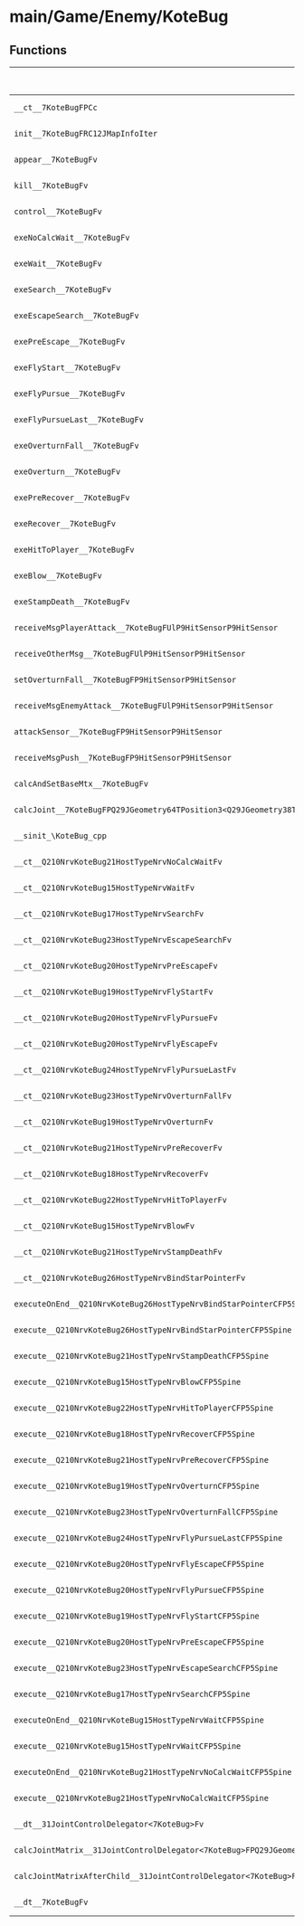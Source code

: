 # main/Game/Enemy/KoteBug

## Functions

| Name | Address | Match % |
|------|---------|---------|
| `__ct__7KoteBugFPCc` | `0x80115C7C` | :x: (0.0%) |
| `init__7KoteBugFRC12JMapInfoIter` | `0x80115D04` | :x: (0.0%) |
| `appear__7KoteBugFv` | `0x8011605C` | :x: (0.0%) |
| `kill__7KoteBugFv` | `0x80116098` | :x: (0.0%) |
| `control__7KoteBugFv` | `0x801160EC` | :x: (0.0%) |
| `exeNoCalcWait__7KoteBugFv` | `0x8011632C` | :x: (0.0%) |
| `exeWait__7KoteBugFv` | `0x801163AC` | :x: (0.0%) |
| `exeSearch__7KoteBugFv` | `0x8011649C` | :x: (0.0%) |
| `exeEscapeSearch__7KoteBugFv` | `0x80116554` | :x: (0.0%) |
| `exePreEscape__7KoteBugFv` | `0x8011662C` | :x: (0.0%) |
| `exeFlyStart__7KoteBugFv` | `0x801166D0` | :x: (0.0%) |
| `exeFlyPursue__7KoteBugFv` | `0x8011677C` | :x: (0.0%) |
| `exeFlyPursueLast__7KoteBugFv` | `0x80116950` | :x: (0.0%) |
| `exeOverturnFall__7KoteBugFv` | `0x80116AC4` | :x: (0.0%) |
| `exeOverturn__7KoteBugFv` | `0x80116BA4` | :x: (0.0%) |
| `exePreRecover__7KoteBugFv` | `0x80116C58` | :x: (0.0%) |
| `exeRecover__7KoteBugFv` | `0x80116CEC` | :x: (0.0%) |
| `exeHitToPlayer__7KoteBugFv` | `0x80116DC8` | :x: (0.0%) |
| `exeBlow__7KoteBugFv` | `0x80116E94` | :x: (0.0%) |
| `exeStampDeath__7KoteBugFv` | `0x80116F58` | :x: (0.0%) |
| `receiveMsgPlayerAttack__7KoteBugFUlP9HitSensorP9HitSensor` | `0x8011702C` | :x: (0.0%) |
| `receiveOtherMsg__7KoteBugFUlP9HitSensorP9HitSensor` | `0x80117308` | :x: (0.0%) |
| `setOverturnFall__7KoteBugFP9HitSensorP9HitSensor` | `0x80117418` | :x: (0.0%) |
| `receiveMsgEnemyAttack__7KoteBugFUlP9HitSensorP9HitSensor` | `0x801174D4` | :x: (0.0%) |
| `attackSensor__7KoteBugFP9HitSensorP9HitSensor` | `0x801175D4` | :x: (0.0%) |
| `receiveMsgPush__7KoteBugFP9HitSensorP9HitSensor` | `0x8011772C` | :x: (0.0%) |
| `calcAndSetBaseMtx__7KoteBugFv` | `0x801177E4` | :x: (0.0%) |
| `calcJoint__7KoteBugFPQ29JGeometry64TPosition3<Q29JGeometry38TMatrix34<Q29JGeometry13SMatrix34C<f>>>RC19JointControllerInfo` | `0x801178B4` | :x: (0.0%) |
| `__sinit_\KoteBug_cpp` | `0x8011798C` | :x: (0.0%) |
| `__ct__Q210NrvKoteBug21HostTypeNrvNoCalcWaitFv` | `0x80117A30` | :x: (0.0%) |
| `__ct__Q210NrvKoteBug15HostTypeNrvWaitFv` | `0x80117A40` | :x: (0.0%) |
| `__ct__Q210NrvKoteBug17HostTypeNrvSearchFv` | `0x80117A50` | :x: (0.0%) |
| `__ct__Q210NrvKoteBug23HostTypeNrvEscapeSearchFv` | `0x80117A60` | :x: (0.0%) |
| `__ct__Q210NrvKoteBug20HostTypeNrvPreEscapeFv` | `0x80117A70` | :x: (0.0%) |
| `__ct__Q210NrvKoteBug19HostTypeNrvFlyStartFv` | `0x80117A80` | :x: (0.0%) |
| `__ct__Q210NrvKoteBug20HostTypeNrvFlyPursueFv` | `0x80117A90` | :x: (0.0%) |
| `__ct__Q210NrvKoteBug20HostTypeNrvFlyEscapeFv` | `0x80117AA0` | :x: (0.0%) |
| `__ct__Q210NrvKoteBug24HostTypeNrvFlyPursueLastFv` | `0x80117AB0` | :x: (0.0%) |
| `__ct__Q210NrvKoteBug23HostTypeNrvOverturnFallFv` | `0x80117AC0` | :x: (0.0%) |
| `__ct__Q210NrvKoteBug19HostTypeNrvOverturnFv` | `0x80117AD0` | :x: (0.0%) |
| `__ct__Q210NrvKoteBug21HostTypeNrvPreRecoverFv` | `0x80117AE0` | :x: (0.0%) |
| `__ct__Q210NrvKoteBug18HostTypeNrvRecoverFv` | `0x80117AF0` | :x: (0.0%) |
| `__ct__Q210NrvKoteBug22HostTypeNrvHitToPlayerFv` | `0x80117B00` | :x: (0.0%) |
| `__ct__Q210NrvKoteBug15HostTypeNrvBlowFv` | `0x80117B10` | :x: (0.0%) |
| `__ct__Q210NrvKoteBug21HostTypeNrvStampDeathFv` | `0x80117B20` | :x: (0.0%) |
| `__ct__Q210NrvKoteBug26HostTypeNrvBindStarPointerFv` | `0x80117B30` | :x: (0.0%) |
| `executeOnEnd__Q210NrvKoteBug26HostTypeNrvBindStarPointerCFP5Spine` | `0x80117B40` | :x: (0.0%) |
| `execute__Q210NrvKoteBug26HostTypeNrvBindStarPointerCFP5Spine` | `0x80117B58` | :x: (0.0%) |
| `execute__Q210NrvKoteBug21HostTypeNrvStampDeathCFP5Spine` | `0x80117B68` | :x: (0.0%) |
| `execute__Q210NrvKoteBug15HostTypeNrvBlowCFP5Spine` | `0x80117B70` | :x: (0.0%) |
| `execute__Q210NrvKoteBug22HostTypeNrvHitToPlayerCFP5Spine` | `0x80117B78` | :x: (0.0%) |
| `execute__Q210NrvKoteBug18HostTypeNrvRecoverCFP5Spine` | `0x80117B80` | :x: (0.0%) |
| `execute__Q210NrvKoteBug21HostTypeNrvPreRecoverCFP5Spine` | `0x80117B88` | :x: (0.0%) |
| `execute__Q210NrvKoteBug19HostTypeNrvOverturnCFP5Spine` | `0x80117B90` | :x: (0.0%) |
| `execute__Q210NrvKoteBug23HostTypeNrvOverturnFallCFP5Spine` | `0x80117B98` | :x: (0.0%) |
| `execute__Q210NrvKoteBug24HostTypeNrvFlyPursueLastCFP5Spine` | `0x80117BA0` | :x: (0.0%) |
| `execute__Q210NrvKoteBug20HostTypeNrvFlyEscapeCFP5Spine` | `0x80117BA8` | :x: (0.0%) |
| `execute__Q210NrvKoteBug20HostTypeNrvFlyPursueCFP5Spine` | `0x80117BB0` | :x: (0.0%) |
| `execute__Q210NrvKoteBug19HostTypeNrvFlyStartCFP5Spine` | `0x80117BB8` | :x: (0.0%) |
| `execute__Q210NrvKoteBug20HostTypeNrvPreEscapeCFP5Spine` | `0x80117BC0` | :x: (0.0%) |
| `execute__Q210NrvKoteBug23HostTypeNrvEscapeSearchCFP5Spine` | `0x80117BC8` | :x: (0.0%) |
| `execute__Q210NrvKoteBug17HostTypeNrvSearchCFP5Spine` | `0x80117BD0` | :x: (0.0%) |
| `executeOnEnd__Q210NrvKoteBug15HostTypeNrvWaitCFP5Spine` | `0x80117BD8` | :x: (0.0%) |
| `execute__Q210NrvKoteBug15HostTypeNrvWaitCFP5Spine` | `0x80117BE0` | :x: (0.0%) |
| `executeOnEnd__Q210NrvKoteBug21HostTypeNrvNoCalcWaitCFP5Spine` | `0x80117BE8` | :x: (0.0%) |
| `execute__Q210NrvKoteBug21HostTypeNrvNoCalcWaitCFP5Spine` | `0x80117C2C` | :x: (0.0%) |
| `__dt__31JointControlDelegator<7KoteBug>Fv` | `0x80117C34` | :x: (0.0%) |
| `calcJointMatrix__31JointControlDelegator<7KoteBug>FPQ29JGeometry64TPosition3<Q29JGeometry38TMatrix34<Q29JGeometry13SMatrix34C<f>>>RC19JointControllerInfo` | `0x80117C74` | :x: (0.0%) |
| `calcJointMatrixAfterChild__31JointControlDelegator<7KoteBug>FPQ29JGeometry64TPosition3<Q29JGeometry38TMatrix34<Q29JGeometry13SMatrix34C<f>>>RC19JointControllerInfo` | `0x80117CDC` | :x: (0.0%) |
| `__dt__7KoteBugFv` | `0x80117D44` | :x: (0.0%) |